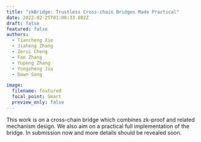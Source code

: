```yaml
---
title: "zkBridge: Trustless Cross-chain Bridges Made Practical"
date: 2022-02-25T01:00:33.802Z
draft: false
featured: false
authors:
  - Tiancheng Xie 
  - Jiaheng Zhang
  - Zerui Cheng 
  - Fan Zhang 
  - Yupeng Zhang 
  - Yongzheng Jia 
  - Dawn Song

image:
  filename: featured
  focal_point: Smart
  preview_only: false
---
```

This work is on a cross-chain bridge which combines zk-proof and related mechanism design. We also aim on a practical full implementation of the bridge. In submission now and more details should be revealed soon.
